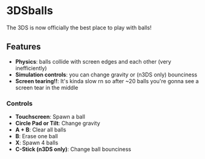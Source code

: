 # 3DSballs

The 3DS is now officially the best place to play with balls!  

## Features
- **Physics**: balls collide with screen edges and each other (very inefficiently)  
- **Simulation controls**: you can change gravity or (n3DS only) bounciness  
- **Screen tearing!!**: It's kinda slow rn so after ~20 balls you're gonna see a screen tear in the middle  

### Controls
- **Touchscreen**: Spawn a ball  
- **Circle Pad or Tilt**: Change gravity  
- **A + B**: Clear all balls  
- **B**: Erase one ball  
- **X**: Spawn 4 balls  
- **C-Stick (n3DS only)**: Change ball bounciness  
